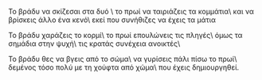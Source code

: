 Το βράδυ να σκίζεσαι στα δυό \\
το πρωί να ταιριάζεις τα κομμάτια\\
και να βρίσκεις άλλο ένα κενό\\
εκεί που συνήθιζες να έχεις τα μάτια

Το βράδυ χαράζεις το κορμί\\
το πρωί επουλώνεις τις πληγές\\
όμως τα σημάδια στην ψυχή\\
τις κρατάς συνέχεια ανοικτές\\

Το βράδυ θες να βγεις από το σώμα\\
να γυρίσεις πάλι πίσω το πρωί\\
δεμένος τόσο πολύ με τη χούφτα από χώμα\\
που έχεις δημιουργηθεί.


